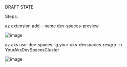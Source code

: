
DRAFT STATE

Steps:

az extension add --name dev-spaces-preview 

![image](https://user-images.githubusercontent.com/1712635/40263928-ec5f9c90-5ace-11e8-9476-539b5547c06d.png)

az aks use-dev-spaces -g your-aks-devspaces-resgrp -n YourAksDevSpacesCluster

![image](https://user-images.githubusercontent.com/1712635/40273317-028cc4ee-5b73-11e8-94ff-69959b23476b.png)
